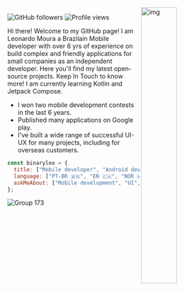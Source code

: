
<img align="right" alt="img" src="https://user-images.githubusercontent.com/72607039/169917184-a7ca071a-46f8-417d-8037-d73beae94358.png" width="40%" height="auto" />
 

![GitHub followers](https://img.shields.io/github/followers/binaryleo?label=Follow&style=social)
<img src="https://komarev.com/ghpvc/?username=binaryleo&color=008080" alt="Profile views " />


Hi there! Welcome to my GitHub page! I am Leonardo Moura a Brazilain Mobile developer with over 6 yrs of experience on build complex and friendly applications for small companies as an independent developer. Here you'll find my latest open-source projects. Keep In Touch to know more! I am currently learning Kotlin and Jetpack Compose.
 - I won two mobile development contests in the last  6 years. 
 - Published many applications on Google play.
 - I've built a wide range of successful UI-UX for many projects, including for overseas customers.
<div>

```javascript
const binaryleo = {
  title: ["Mobile developer", "Android developer"],
  language: ["PT-BR 🇧🇷", "EN 🇨🇦", "NOR 🇳🇴", "FR 🇫🇷"],
  askMeAbout: ["Mobile development", "UI","Figma"],
};


```
 
 ![Group 173](https://user-images.githubusercontent.com/72607039/208582003-981373f5-9319-480e-99be-903d4e1b9267.png)


</div>
